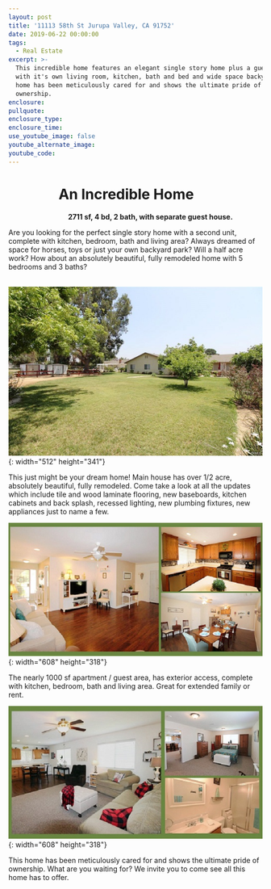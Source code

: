 ```yaml
---
layout: post
title: '11113 58th St Jurupa Valley, CA 91752'
date: 2019-06-22 00:00:00
tags:
  - Real Estate
excerpt: >-
  This incredible home features an elegant single story home plus a guest house
  with it's own living room, kitchen, bath and bed and wide space backyard. This
  home has been meticulously cared for and shows the ultimate pride of
  ownership.
enclosure:
pullquote:
enclosure_type:
enclosure_time:
use_youtube_image: false
youtube_alternate_image:
youtube_code:
---
```


# **&nbsp; &nbsp; &nbsp; &nbsp; &nbsp; &nbsp; &nbsp; &nbsp;An Incredible Home&nbsp;**

&nbsp; &nbsp; &nbsp; &nbsp; &nbsp; &nbsp; &nbsp; &nbsp; &nbsp; &nbsp; &nbsp; &nbsp; &nbsp; &nbsp; &nbsp;&nbsp;**2711 sf, 4 bd, 2 bath, with separate guest house.&nbsp;**

Are you looking for the perfect single story home with a second unit, complete with kitchen, bedroom, bath and living area? Always dreamed of space for horses, toys or just your own backyard park? Will a half acre work? How about an absolutely beautiful, fully remodeled home with 5 bedrooms and 3 baths?

&nbsp; &nbsp; &nbsp; &nbsp; &nbsp; &nbsp;&nbsp;![](/uploads/getmedia-11small.jpg){: width="512" height="341"}

This just might be your dream home\! Main house has over 1/2 acre, absolutely beautiful, fully remodeled. Come take a look at all the updates which include tile and wood laminate flooring, new baseboards, kitchen cabinets and back splash, recessed lighting, new plumbing fixtures, new appliances just to name a few.

![](/uploads/main-collage-s-1.jpg){: width="608" height="318"}

The nearly 1000 sf apartment / guest area, has exterior access, complete with kitchen, bedroom, bath and living area. Great for extended family or rent.&nbsp;

![](/uploads/gh-collage-s-1.jpg){: width="608" height="318"}

This home has been meticulously cared for and shows the ultimate pride of ownership. What are you waiting for? We invite you to come see all this home has to offer.